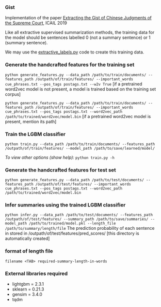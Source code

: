 ### Gist

Implementation of the paper [Extracting the Gist of Chinese Judgments of the Supreme Court](https://dl.acm.org/doi/10.1145/3322640.3326715), ICAIL 2019

Like all extractive supervised summarization methods, the training data for the model should be sentences labelled 0 (not a summary sentence) or 1 (summary sentence). 

We may use the [extractive_labels.py](https://github.com/Law-AI/summarization/blob/aacl/extractive/abs_to_ext/extractive_labels.py) code to create this training data.

### Generate the handcrafted features for the training set

`python generate_features.py --data_path /path/to/train/documents/ --features_path /outpath/of/train/features/ --important_words cue_phrases.txt --pos_tags postags.txt --w2v True`
[if a pretrained word2vec model is not present, a model is trained based on the training set corpus]

`python generate_features.py --data_path /path/to/train/documents/ --features_path /outpath/of/train/features/ --important_words cue_phrases.txt --pos_tags postags.txt --word2vec_path /path/to/trained/word2vec/model.bin`
[if a pretrained word2vec model is present, mention its path]

### Train the LGBM classifier
`python train.py --data_path /path/to/train/documents/ --features_path /outpath/of/train/features/ --model_path /path/to/save/learned/model/`

*To view other options (show help):*
`python train.py -h`


### Generate the handcrafted features for test set

`python generate_features.py --data_path /path/to/test/documents/ --features_path /outpath/of/test/features/ --important_words cue_phrases.txt --pos_tags postags.txt --word2vec_path /path/to/trained/word2vec/model.bin`

### Infer summaries using the trained LGBM classifier

`python infer.py --data_path /path/to/test/documents/ --features_path /outpath/of/test/features/ --summary_path /path/to/save/summaries/ --model_path /path/to/trained/model.pkl --length_file /path/to/summary/length/file`
The prediction probability of each sentence in stored in /outpath/of/test/features/pred_scores/ [this directory is automatically created]

### format of length file

```
filename <TAB> required-summary-length-in-words
```

### External libraries required

- lightgbm = 2.3.1
- sklearn = 0.21.3
- gensim = 3.4.0
- tqdm
